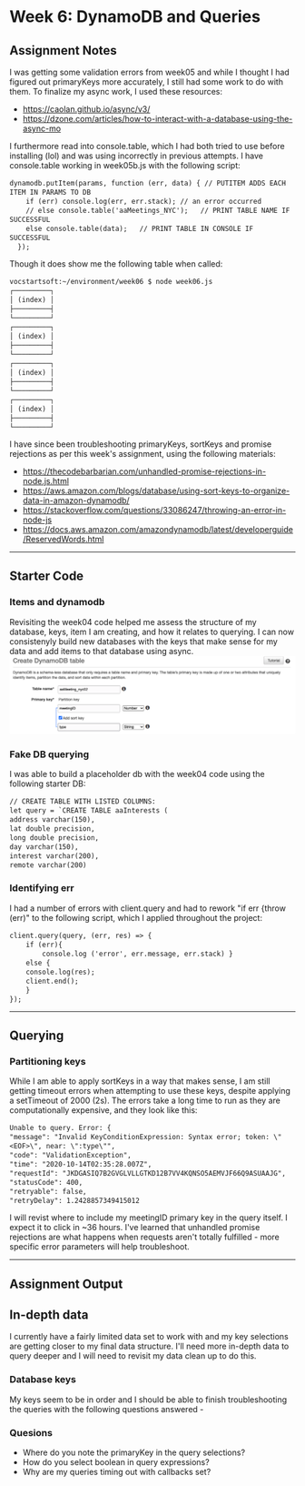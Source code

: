 # Week 6: DynamoDB and Queries

## Assignment Notes 

I was getting some validation errors from week05 and while I thought I had figured out primaryKeys more accurately, I still had some work to do with them. To finalize my async work, I used these resources:
- https://caolan.github.io/async/v3/
- https://dzone.com/articles/how-to-interact-with-a-database-using-the-async-mo

I furthermore read into console.table, which I had both tried to use before installing (lol) and was using incorrectly in previous attempts. I have console.table working in week05b.js with the following script:

    dynamodb.putItem(params, function (err, data) { // PUTITEM ADDS EACH ITEM IN PARAMS TO DB
        if (err) console.log(err, err.stack); // an error occurred
        // else console.table('aaMeetings_NYC');   // PRINT TABLE NAME IF SUCCESSFUL 
        else console.table(data);   // PRINT TABLE IN CONSOLE IF SUCCESSFUL
      });

Though it does show me the following table when called:

    vocstartsoft:~/environment/week06 $ node week06.js
    ┌─────────┐
    │ (index) │
    ├─────────┤
    └─────────┘
    ┌─────────┐
    │ (index) │
    ├─────────┤
    └─────────┘
    ┌─────────┐
    │ (index) │
    ├─────────┤
    └─────────┘
    ┌─────────┐
    │ (index) │
    ├─────────┤
    └─────────┘

I have since been troubleshooting primaryKeys, sortKeys and promise rejections as per this week's assignment, using the following materials:

- https://thecodebarbarian.com/unhandled-promise-rejections-in-node.js.html
- https://aws.amazon.com/blogs/database/using-sort-keys-to-organize-data-in-amazon-dynamodb/ 
- https://stackoverflow.com/questions/33086247/throwing-an-error-in-node-js
- https://docs.aws.amazon.com/amazondynamodb/latest/developerguide/ReservedWords.html

***
## Starter Code

### Items and dynamodb
Revisiting the week04 code helped me assess the structure of my database, keys, item I am creating, and how it relates to querying. I can now consistenyly build new databases with the keys that make sense for my data and add items to that database using async.
![Logical primary and sortKeys](images/week06_keys.png "Logical primary and sortKeys")

### Fake DB querying
I was able to build a placeholder db with the week04 code using the following starter DB:

    // CREATE TABLE WITH LISTED COLUMNS:
    let query = `CREATE TABLE aaInterests (
    address varchar(150),
    lat double precision,
    long double precision,
    day varchar(150),
    interest varchar(200),
    remote varchar(200)
    
### Identifying err
I had a number of errors with client.query and had to rework "if err {throw (err)" to the following script, which I applied throughout the project:

    client.query(query, (err, res) => {
        if (err){ 
            console.log ('error', err.message, err.stack) }
        else {
        console.log(res);
        client.end();
        }
    });

***

## Querying

### Partitioning keys
While I am able to apply sortKeys in a way that makes sense, I am still getting timeout errors when attempting to use these keys, despite applying a setTimeout of 2000 (2s). The errors take a long time to run as they are computationally expensive, and they look like this:

    Unable to query. Error: {
    "message": "Invalid KeyConditionExpression: Syntax error; token: \"<EOF>\", near: \":type\"",
    "code": "ValidationException",
    "time": "2020-10-14T02:35:28.007Z",
    "requestId": "JKDGASIQ7B2GVGLVLLGTKD12B7VV4KQNSO5AEMVJF66Q9ASUAAJG",
    "statusCode": 400,
    "retryable": false,
    "retryDelay": 1.2428857349415012
  
I will revist where to include my meetingID primary key in the query itself. I expect it to click in ~36 hours. I've learned that unhandled promise rejections are what happens when requests aren't totally fulfilled - more specific error parameters will help troubleshoot. 

***
## Assignment Output

## In-depth data
I currently have a fairly limited data set to work with and my key selections are getting closer to my final data structure. I'll need more in-depth data to query deeper and I will need to revisit my data clean up to do this.

### Database keys
My keys seem to be in order and I should be able to finish troubleshooting the queries with the following questions answered -

### Quesions
- Where do you note the primaryKey in the query selections?
- How do you select boolean in query expressions?
- Why are my queries timing out with callbacks set?
